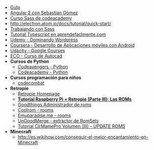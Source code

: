  * [Gulp](http://www.cristalab.com/tutoriales/automatizacion-de-tareas-de-frontend-usando-gulp.js-c114514l/)
  * [Angular 2 con Sebastian Gómez](http://www.sebastian-gomez.com/desarrollo-web/que-es-angularjs-parte-1/)
  * [Curso Sass de codeacademy](https://www.codecademy.com/learn/learn-sass?utm_source=customerio&utm_campaign=sass_announcement_html_css&utm_medium=email_newsletter&utm_content=cta)
  * http://electron.atom.io/docs/tutorial/quick-start/
  * [Trabajando con Sass](http://html5facil.com/tutoriales/maquetando-sass-html5-parte-1/)
  * [Tutorial Typescript en aprendefaclmente.com](http://www.aprende-facilmente.com/typescript/tutorial-de-typescript-parte-1/)
  * [Udemy - Dominando Wordpress](https://www.udemy.com/dominando-wordpress)
  * [Coursera - Desarrollo de Aplicaciones móviles con Android](https://www.coursera.org/specializations/programacion-android)
  * [Udacity - Google Courses](https://www.udacity.com/google)
  * [ECO - Curso de Autocad](https://hub11.ecolearning.eu/course/iniciacion-al-autocad-control-de-escalas-y-formato/classroom/#unit79/kq243)
  * **Cursos de Python**
    * [Codeavengers - Python](https://www.codeavengers.com/profile#python)
    * [Codeacademy - Python](https://www.codecademy.com/es/tracks/python-traduccion-al-espanol-america-latina-clone-1)
  * **Cursos programación para niños**
    * [codecombat](https://codecombat.com/)
  * **Retropie**
    * [Retropie Homepage](https://github.com/retropie/retropie-setup/wiki/Managing-ROMs)
    * **[Tutorial Raspberry Pi + Retropie (Parte III): Las ROMs](https://medium.com/@rpastor/tutorial-raspberry-pi-retropie-parte-iii-las-roms-4ffbeef8289f#.yid1wlkkt)**
    * [Goodthings Administrador de roms](http://cowering.blogspot.com.es/)
    * [Coolrom - rooms](http://coolrom.com)
    * [Emuparadise.me - rooms](http://www.emuparadise.me/)
    * [UnGoodMerge - extractor de RomSets](http://www.users.on.net/~swcheetah/sam/UnGoodMerge.html)
    * [Tutorial ClrMamePro Volumen (III) – UPDATE ROMS](http://insertmorecoins.es/tutorial-clrmamepro-volumen-iii-update-roms/)
  * **Minecraft**
    * http://es.wikihow.com/conseguir-el-mejor-encantamiento-en-Minecraft
    
